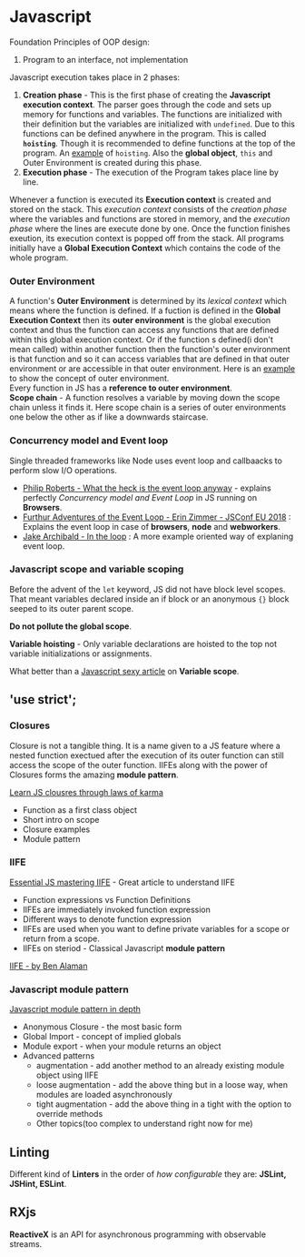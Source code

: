 # Javascript

Foundation Principles of OOP design:
1. Program to an interface, not implementation


Javascript execution takes place in 2 phases:

1. **Creation phase** - This is the first phase of creating the **Javascript execution context**. The parser goes through the code and sets up memory for functions and variables. The functions are initialized with their definition but the variables are initialized with `undefined`. Due to this functions can be defined anywhere in the program. This is called **`hoisting`**. Though it is recommended to define functions at the top of the program. An [example](hoisting/example.js) of `hoisting`. Also the **global object**, `this` and Outer Environment is created during this phase.
2. **Execution phase** - The execution of the Program takes place line by line. 

Whenever a function is executed its **Execution context** is created and stored on the stack. This *execution context* consists of the *creation phase* where the variables and functions are stored in memory, and the *execution phase* where the lines are execute done by one. Once the function finishes exeution, its execution context is popped off from the stack. All programs initially have a **Global Execution Context** which contains the code of the whole program. 

### Outer Environment
A function's **Outer Environment** is determined by its *lexical context* which means where the function is defined. If a fuction is defined in the **Global Execution Context** then its **outer environment** is the global execution context and thus the function can access any functions that are defined within this global execution context. Or if the function s defined(i don't mean called) within another function then the function's outer environment is that function and so it can access variables that are defined in that outer environment or are accessible in that outer environment.
Here is an [example](examples/outer-environment.js) to show the concept of outer environment. <br/>
Every function in JS has a **reference to outer environment**.  <br/>
**Scope chain** - A function resolves a variable by moving down the scope chain unless it finds it. Here scope chain is a series of outer environments one below the other as if like a downwards staircase.   

### Concurrency model and Event loop
Single threaded frameworks like Node uses event loop and callbaacks to perform slow I/O operations.
* [Philip Roberts - What the heck is the event loop anyway][8] - explains perfectly *Concurrency model and Event Loop* in JS running on **Browsers**.
* [Furthur Adventures of the Event Loop - Erin Zimmer - JSConf EU 2018][9] : Explains the event loop in case of **browsers**, **node** and **webworkers**.
* [Jake Archibald - In the loop][10] : A more example oriented way of explaning event loop. 

### Javascript scope and variable scoping

Before the advent of the `let` keyword, JS did not have block level scopes. That meant variables declared inside an if block or an anonymous `{}` block seeped to its outer parent scope.  

**Do not pollute the global scope**.

**Variable hoisting** - Only variable declarations are hoisted to the top not variable initializations or assignments.

What better than a [Javascript sexy article](http://javascriptissexy.com/javascript-variable-scope-and-hoisting-explained/) on **Variable scope**.




## 'use strict';

### Closures

Closure is not a tangible thing. It is a name given to a JS feature where a nested function exectued after the execution of its outer function can still access the scope of the outer function.
IIFEs along with the power of Closures forms the amazing **module pattern**.

[Learn JS clousres through laws of karma](https://engineering.salesforce.com/learn-javascript-closures-through-the-laws-of-karma-49d32d35b3f7)
* Function as a first class object
* Short intro on scope
* Closure examples
* Module pattern

### IIFE
[Essential JS mastering IIFE](https://medium.com/@vvkchandra/essential-javascript-mastering-immediately-invoked-function-expressions-67791338ddc6) - Great article to understand IIFE
* Function expressions vs Function Definitions
* IIFEs are immediately invoked function expression
* Different ways to denote function expression
* IIFEs are used when you want to define private variables for a scope or return from a scope.
* IIFEs on steriod - Classical Javascript **module pattern**

[IIFE - by Ben Alaman](http://benalman.com/news/2010/11/immediately-invoked-function-expression/)


### Javascript module pattern

[Javascript module pattern in depth](http://www.adequatelygood.com/JavaScript-Module-Pattern-In-Depth.html)
* Anonymous Closure - the most basic form
* Global Import - concept of implied globals
* Module export - when your module returns an object
* Advanced patterns
    * augmentation - add another method to an already existing module object using IIFE 
    * loose augmentation - add the above thing but in a loose way, when modules are loaded asynchronously
    * tight augmentation - add the above thing in a tight with the option to override methods
    * Other topics(too complex to understand right now for me)

## Linting
Different kind of **Linters** in the order of *how configurable* they are: **JSLint, JSHint, ESLint**. 

## RXjs
**ReactiveX** is an API for asynchronous programming with observable streams.

[8]: https://www.youtube.com/watch?v=8aGhZQkoFbQ
[9]: https://www.youtube.com/watch?v=u1kqx6AenYw
[10]: https://www.youtube.com/watch?v=cCOL7MC4Pl0

